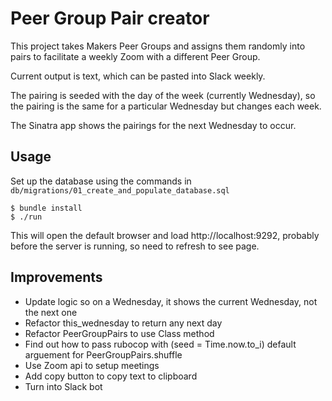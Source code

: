 # Peer Group Pair creator

This project takes Makers Peer Groups and assigns them randomly into pairs to facilitate a weekly Zoom with a different Peer Group.

Current output is text, which can be pasted into Slack weekly.

The pairing is seeded with the day of the week (currently Wednesday), so the pairing is the same for a particular Wednesday but changes each week.

The Sinatra app shows the pairings for the next Wednesday to occur.

## Usage

Set up the database using the commands in `db/migrations/01_create_and_populate_database.sql`

```
$ bundle install
$ ./run
```

This will open the default browser and load http://localhost:9292, probably before the server is running, so need to refresh to see page.

## Improvements

* Update logic so on a Wednesday, it shows the current Wednesday, not the next one
* Refactor this_wednesday to return any next day
* Refactor PeerGroupPairs to use Class method
* Find out how to pass rubocop with (seed = Time.now.to_i) default arguement for PeerGroupPairs.shuffle
* Use Zoom api to setup meetings
* Add copy button to copy text to clipboard
* Turn into Slack bot